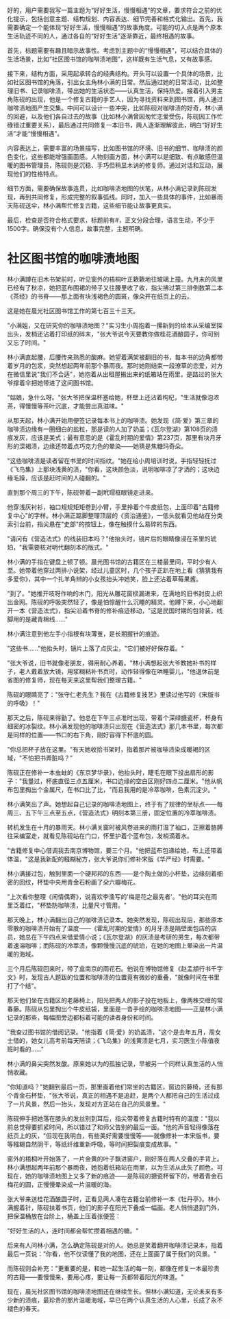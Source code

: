 <ReasoningChainRenderer>
好的，用户需要我写一篇主题为“好好生活，慢慢相遇”的文章，要求符合之前的优化提示，包括创意主题、结构规划、内容表达、细节完善和格式化输出。首先，我需要确定一个能体现“好好生活，慢慢相遇”的故事角度。可能的切入点是两个原本生活轨迹不同的人，通过各自的“好好生活”逐渐靠近，最终相遇的故事。

首先，标题需要有趣且暗示故事性。考虑到主题中的“慢慢相遇”，可以结合具体的生活场景，比如“社区图书馆的咖啡渍地图”，这样既有生活气息，又有故事感。

接下来，结构方面，采用起承转合的经典结构。开头可以设置一个具体的场景，比如社区图书馆的角落，引出女主角林小满的日常。然后通过她的日常活动，比如整理旧书、记录咖啡渍，带出她的生活状态——认真生活，保持热爱。接着引入男主角陈砚的出现，他是一个修复古籍的手艺人，因为寻找资料来到图书馆，两人通过咖啡渍地图产生交集。中间可以设计一些冲突，比如陈砚对咖啡渍的好奇，林小满的回避，以及他们各自过去的故事（比如林小满曾因匆忙恋爱受伤，陈砚因工作忙碌错过重要关系），最后通过共同修复一本旧书，两人逐渐理解彼此，明白“好好生活”才能“慢慢相遇”。

内容表达上，需要丰富的场景描写，比如图书馆的环境、旧书的细节、咖啡渍的颜色变化，这些都能增强画面感。人物刻画方面，林小满可以是细致、有点敏感但温暖的图书管理员，陈砚则是沉稳、手巧但稍显木讷的修复师。通过对话和互动，展现他们的性格特点。

细节方面，需要确保故事连贯，比如咖啡渍地图的伏笔，从林小满记录到陈砚发现，再到共同修复，形成完整的叙事弧线。同时，加入一些具体的事件，比如暴雨天陈砚送伞，林小满帮忙修复古籍，这些细节能让故事更真实。

最后，检查是否符合格式要求，标题前有#，正文分段合理，语言生动，不少于1500字。确保没有个人信息，故事完整，主题明确。

</ReasoningChainRenderer>



# 社区图书馆的咖啡渍地图

林小满蹲在旧木书架前时，听见窗外的梧桐叶正簌簌地往玻璃上撞。九月末的风里已经有了秋凉，她把蓝布围裙的带子又往腰里收了收，指尖拂过第三排倒数第二本《茶经》的书脊——那上面有块浅褐色的圆斑，像朵开在纸页上的云。

这是她在晨光社区图书馆工作的第七百三十三天。

"小满姐，又在研究你的咖啡渍地图？"实习生小周抱着一摞新到的绘本从采编室探出头，发梢还沾着打印纸的碎末，"张大爷说今天要教你做桂花酒酿圆子，你可别又忘了时间。"

林小满直起腰，后腰传来熟悉的酸麻。她望着满架被翻旧的书，每本书的边角都带着岁月的包浆，突然想起两年前那个暴雨夜。那时她刚结束一段潦草的恋爱，对方在微信里说"我们不合适"，她抱着从出租屋搬出来的纸箱站在雨里，是路过的张大爷撑着伞把她带进了这间图书馆。

"姑娘，急什么呀。"张大爷把保温杯塞给她，杯壁上还沾着枸杞，"生活就像泡浓茶，得慢慢等茶叶沉底，才能尝出真滋味。"

从那天起，林小满开始用便签记录每本书上的咖啡渍。她发现《简·爱》第三章的咖啡渍边缘有一圈细白的盐粒，那是读的人加了奶盖；《瓦尔登湖》第108页的渍痕发灰，应该是美式；最有意思的是《霍乱时期的爱情》第237页，那里有块月牙形的深褐渍，边缘还带着点巧克力色的晕染——她猜是焦糖玛奇朵。

"这些咖啡渍是读者留在书里的时间指纹。"她在给小周培训时说，手指轻轻抚过《飞鸟集》上那块浅黄的渍，"你看，这块颜色淡，说明咖啡凉了才洒的；这块边缘毛躁，应该是赶时间的人碰翻的。"

直到那个周三的下午，陈砚带着一副玳瑁框眼镜走进来。

他穿浅灰衬衫，袖口规规矩矩卷到小臂，手里拎着个牛皮纸包，上面印着"古籍修复中心"的字样。林小满正踮脚整理顶层的《资治通鉴》，一低头就看见他站在分类索引台前，指尖悬在"史部"的按钮上，像在触摸什么易碎的东西。

"请问有《营造法式》的线装旧本吗？"他抬头时，镜片后的眼睛像浸在茶里的琥珀，"我需要核对明代翻刻本的版式。"

林小满的手指在键盘上顿了顿。晨光图书馆的古籍区在三楼最里间，平时少有人至。她带着他穿过两排小说架，经过儿童区时，几个孩子正趴在地上看《猜猜我有多爱你》，其中一个扎羊角辫的小女孩抬头冲她笑，脸上还沾着草莓果酱。

"到了。"她推开吱呀作响的木门，阳光从雕花窗棂漏进来，在满地的旧书封皮上织出金网。陈砚的呼吸突然轻了，像是怕惊醒什么沉睡的精灵。他蹲下来，小心地翻开一本《营造法式》，指尖沿着书脊的修补痕迹移动，"这是民国时期的包背装，线脚用的是藏青棉线......"

林小满注意到他左手小指根有块薄茧，是长期握针的痕迹。

"这些书......"他抬头时，镜片上落了点灰尘，"它们被好好保存着。"

"张大爷说，旧书就像老朋友，得用耐心养着。"林小满想起张大爷教她补书的样子，老人戴着放大镜，用浆糊粘补书页时，动作轻得像在哄睡婴儿，"他退休前是省图的修复师，现在每天来这里帮我们整理古籍。"

陈砚的眼睛亮了："张守仁老先生？我在《古籍修复技艺》里读过他写的《宋版书的呼吸》！"

那天之后，陈砚来得勤了。他总在下午三点准时出现，带着个深绿搪瓷杯，杯身有细密的冰裂纹。林小满发现他的咖啡渍只出现在《营造法式》那几本书里，每次都是同样的位置——书口的右下角，刚好容得下杯底的圆。

"你总把杯子放在这里。"有天她收拾书架时，指着那片被咖啡渍染成暖褐的区域，"不怕把书弄脏吗？"

陈砚正在修补一本虫蛀的《东京梦华录》，他抬头时，睫毛在眼下投出扇形的影子："我量过，杯底直径三点五厘米，书口边缘的空白区刚好四点二厘米。"他从帆布包里掏出个金属尺，在书口比了比，"而且我用的是冷萃咖啡，色素沉淀少。"

林小满笑出了声。她想起自己记录的咖啡渍地图上，终于有了规律的坐标点——每周三、五下午三点至五点，《营造法式》明刻本第三册，固定位置的冷萃咖啡渍。

转机发生在十月的暴雨天。林小满关窗时被风卷进来的雨打湿了袖口，正擦着胳膊往采编室走，就看见陈砚站在门口，怀里护着个蓝布包，发梢滴着水。

"古籍修复中心借调我去南京博物馆，要三个月。"他把蓝布包递给她，布上还带着体温，"这是我新配的糨糊秘方，张大爷说你们修补宋版《华严经》时需要。"

林小满接过包，触到里面一个硬邦邦的东西——是个陶土做的小杯垫，边缘刻着细密的回纹，杯垫中央用青金石粉画了朵六瓣梅花。

"上次看你整理《闲情偶寄》，说喜欢李渔写的'梅是花之最先者'。"他的耳尖在雨里泛着红，"杯垫防咖啡渍，比量尺寸管用。"

那天晚上，林小满翻出自己的咖啡渍记录本。她突然发现，陈砚出现后，那些原本零散的咖啡渍开始有了温度——《霍乱时期的爱情》的月牙渍是隔壁面包店的店员，她总在下午四点来借爱情小说；《瓦尔登湖》的灰渍是考研的男生，每次都带着速溶咖啡；而陈砚的冷萃渍，像颗慢慢沉底的琥珀，在她的地图上晕染出一片温暖的海域。

三个月后陈砚回来时，带了盒南京的雨花石。他说在博物馆修复《赵孟頫行书千字文》时，发现古人题跋的位置和咖啡渍的位置竟有微妙的重叠，"就像时间在书里打了个结"。

那天他们坐在古籍区的老藤椅上，阳光把两人的影子投在地板上，像两株交缠的常春藤。陈砚从包里掏出个牛皮纸袋，里面是一沓手绘的咖啡渍地图——正是林小满记录的那些，每幅图旁边都标着可能的读者身份和时间。

"我查过图书馆的借阅记录。"他指着《简·爱》的奶盖渍，"这个是去年五月，周女士借的，她女儿高考前每天陪读；《飞鸟集》的浅黄渍是七月，实习医生小陈值夜班时看的......"

林小满的鼻尖突然发酸。原来她以为的孤独记录，早被另一个同样认真生活的人悄悄收藏。

"你知道吗？"她翻到最后一页，那里画着他们常坐的古籍区，窗边的藤椅，还有那个青金石杯垫，"张大爷说，真正的相遇不是追赶，是两个人都把自己的生活过成了一片风景，然后一抬头，发现对方正站在自己的风景里。"

陈砚伸手把她落在膝头的发丝别到耳后，指尖带着修复古籍时特有的温度："我以前总觉得要抓紧时间，所以错过了和师父告别的最后一面。"他的声音轻得像落在纸页上的灰，"但现在我明白，有些美好需要慢慢等——就像修补一本宋版书，要等糨糊自然阴干，等纸纤维重新呼吸，等时间把裂痕变成故事。"

窗外的梧桐叶开始落了，一片金黄的叶子飘进窗户，刚好落在两人交叠的手背上。林小满想起两年前那个暴雨夜，她抱着纸箱站在雨里，以为生活从此失了颜色。可现在，她的咖啡渍地图上又多了新的痕迹——是陈砚的搪瓷杯留下的，带着青金石梅花的圆，正慢慢晕染成一片温暖的海。

张大爷来送桂花酒酿圆子时，正看见两人凑在古籍台前修补一本《牡丹亭》。林小满握着针，陈砚扶着书页，他们的影子在阳光下叠成一幅画。老人悄悄退到门外，把保温桶放在台阶上，桶盖上压着张便签：

"好好生活的人，连时间都会帮忙攒着相遇的糖。"

后来有人问林小满，怎么确定陈砚是对的人。她总是笑着翻开咖啡渍记录本，指着最后一页说："你看，他不仅读懂了我的地图，还在上面画了属于我们的风景。"

而陈砚则会补充："更重要的是，和她一起生活的每一刻，都像在修复一本最珍贵的古籍——要慢慢来，要用心疼，要让每一页都带着阳光的味道。"

现在，晨光社区图书馆的咖啡渍地图还在继续生长。但林小满知道，无论未来有多少新的渍痕，最珍贵的那片温暖海域，早已在两个认真生活的人心里，长成了永不褪色的春天。